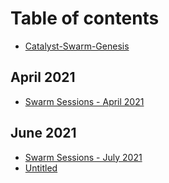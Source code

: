 # Table of contents

* [Catalyst-Swarm-Genesis](README.md)

## April 2021

* [Swarm Sessions - April 2021](april-2021/swarm-sessions.md)

## June 2021

* [Swarm Sessions - July 2021](june-2021/swarm-sessions-july-2021.md)
* [Untitled](june-2021/untitled.md)

